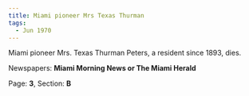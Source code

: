 ```yaml
---  
title: Miami pioneer Mrs Texas Thurman  
tags:  
  - Jun 1970  
---  
```

  
Miami pioneer Mrs. Texas Thurman Peters, a resident since 1893, dies.  
  
Newspapers: **Miami Morning News or The Miami Herald**  
  
Page: **3**, Section: **B** 
